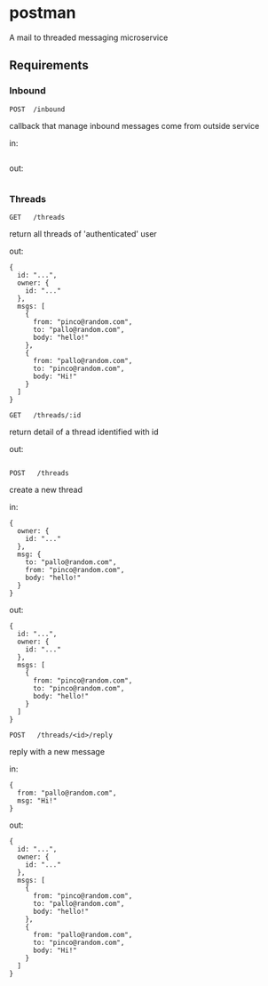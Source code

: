 # postman
A mail to threaded messaging microservice

## Requirements

### Inbound
`POST  /inbound`

callback that manage inbound messages come from outside service

in:
``` 
```
out: 
``` 
```

### Threads
`GET   /threads`

return all threads of 'authenticated' user

out: 
``` 
{
  id: "...",
  owner: {
    id: "..."
  },
  msgs: [
    {
      from: "pinco@random.com",
      to: "pallo@random.com",
      body: "hello!"
    },
    {
      from: "pallo@random.com",
      to: "pinco@random.com",
      body: "Hi!"
    }
  ]
}
```

`GET   /threads/:id`

return detail of a thread identified with id

out: 
``` 
```

`POST   /threads`

create a new thread

in:
``` 
{
  owner: {
    id: "..."
  },
  msg: {
    to: "pallo@random.com",
    from: "pinco@random.com",
    body: "hello!"
  }
}
```
out: 
``` 
{
  id: "...",
  owner: {
    id: "..."
  },
  msgs: [
    {
      from: "pinco@random.com",
      to: "pinco@random.com",
      body: "hello!"
    }
  ]
}
```

`POST   /threads/<id>/reply`

reply with a new message

in:
``` 
{
  from: "pallo@random.com",
  msg: "Hi!"
}
```
out: 
``` 
{
  id: "...",
  owner: {
    id: "..."
  },
  msgs: [
    {
      from: "pinco@random.com",
      to: "pallo@random.com",
      body: "hello!"
    },
    {
      from: "pallo@random.com",
      to: "pinco@random.com",
      body: "Hi!"
    }
  ]
}
```


